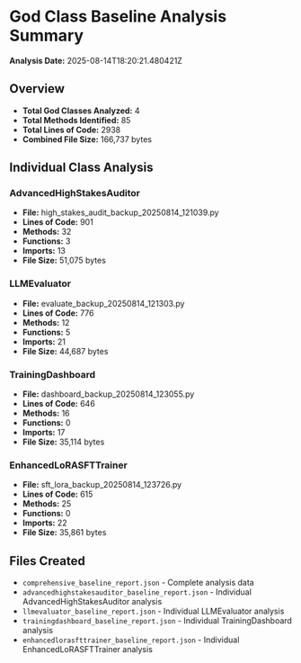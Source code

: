 # God Class Baseline Analysis Summary

**Analysis Date:** 2025-08-14T18:20:21.480421Z

## Overview

- **Total God Classes Analyzed:** 4
- **Total Methods Identified:** 85
- **Total Lines of Code:** 2938
- **Combined File Size:** 166,737 bytes

## Individual Class Analysis

### AdvancedHighStakesAuditor
- **File:** high_stakes_audit_backup_20250814_121039.py
- **Lines of Code:** 901
- **Methods:** 32
- **Functions:** 3
- **Imports:** 13
- **File Size:** 51,075 bytes

### LLMEvaluator
- **File:** evaluate_backup_20250814_121303.py
- **Lines of Code:** 776
- **Methods:** 12
- **Functions:** 5
- **Imports:** 21
- **File Size:** 44,687 bytes

### TrainingDashboard
- **File:** dashboard_backup_20250814_123055.py
- **Lines of Code:** 646
- **Methods:** 16
- **Functions:** 0
- **Imports:** 17
- **File Size:** 35,114 bytes

### EnhancedLoRASFTTrainer
- **File:** sft_lora_backup_20250814_123726.py
- **Lines of Code:** 615
- **Methods:** 25
- **Functions:** 0
- **Imports:** 22
- **File Size:** 35,861 bytes

## Files Created

- `comprehensive_baseline_report.json` - Complete analysis data
- `advancedhighstakesauditor_baseline_report.json` - Individual AdvancedHighStakesAuditor analysis
- `llmevaluator_baseline_report.json` - Individual LLMEvaluator analysis
- `trainingdashboard_baseline_report.json` - Individual TrainingDashboard analysis
- `enhancedlorasfttrainer_baseline_report.json` - Individual EnhancedLoRASFTTrainer analysis
